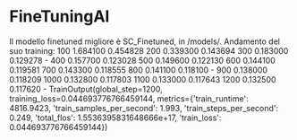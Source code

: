 # FineTuningAI

Il modello finetuned migliore è SC_Finetuned, in /models/.
Andamento del suo training:
100 	1.684100 	0.454828
200 	0.339300 	0.143694
300 	0.183000 	0.129278	-
400 	0.157700 	0.123028
500 	0.149600 	0.122130
600 	0.144100 	0.119581
700 	0.143300 	0.118555
800 	0.141100 	0.118100	-
900 	0.138000 	0.118209
1000 	0.132800 	0.117803
1100 	0.133000 	0.117643
1200 	0.132500 	0.117620	-
TrainOutput(global_step=1200, training_loss=0.044693776766459144, metrics={'train_runtime': 4816.9423, 'train_samples_per_second': 1.993, 'train_steps_per_second': 0.249, 'total_flos': 1.5536395831648666e+17, 'train_loss': 0.044693776766459144})